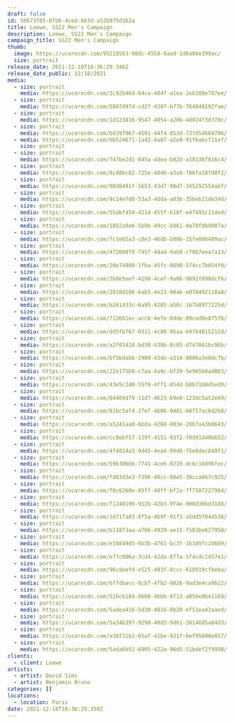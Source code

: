 ```yaml
---
draft: false
id: 50673f05-8fb6-4ced-b63d-a52b975d1b2a
title: Loewe, SS22 Men's Campaign
description: Loewe, SS22 Men's Campaign
campaign_title: SS22 Men's Campaign
thumb:
  image: https://ucarecdn.com/95210563-98dc-4558-8aad-1d6a88e399ac/
  size: portrait
release_date: 2021-12-18T16:36:29.346Z
release_date_public: 12/18/2021
media:
  - size: portrait
    media: https://ucarecdn.com/2c92b46d-64ca-484f-a1ea-2eb108e787ee/
  - size: portrait
    media: https://ucarecdn.com/5897d97d-cd2f-4307-b77b-764840192fae/
  - size: portrait
    media: https://ucarecdn.com/1d123816-9547-4054-a20b-4d024f3d378c/
  - size: portrait
    media: https://ucarecdn.com/bd39f067-4101-44f4-853d-737d5d684706/
  - media: https://ucarecdn.com/6b524671-1a42-4a07-a2e0-91f6abcf11ef/
    size: portrait
  - size: portrait
    media: https://ucarecdn.com/747be2d1-845a-4dea-b82d-a18136f016c4/
  - size: portrait
    media: https://ucarecdn.com/8c40bc82-725e-4846-a3a9-f86fa18fd0f2/
  - size: portrait
    media: https://ucarecdn.com/90d8491f-5653-43d7-90d7-345292554abf/
  - size: portrait
    media: https://ucarecdn.com/9c14efd0-53a3-4dda-a03b-35beb21de34d/
  - size: portrait
    media: https://ucarecdn.com/55abf459-d21d-455f-b18f-e47491c11ded/
  - size: portrait
    media: https://ucarecdn.com/1852a9a6-5b9b-49cc-b861-4a70fdb9007a/
  - size: portrait
    media: https://ucarecdn.com/7c1e65a3-c8e3-46db-b086-15fe006409ac/
  - size: portrait
    media: https://ucarecdn.com/472608f8-745f-44ad-9ab0-cf067eea7a13/
  - size: portrait
    media: https://ucarecdn.com/20e74880-1fba-45fc-8090-574cc7b054f0/
  - size: portrait
    media: https://ucarecdn.com/2b0e5eef-4198-4cef-9a06-9891f098dcf6/
  - size: portrait
    media: https://ucarecdn.com/2018d186-bab5-4e23-98ab-e078492118a8/
  - size: portrait
    media: https://ucarecdn.com/b261433c-6a95-4285-a56c-167b8977225d/
  - size: portrait
    media: https://ucarecdn.com/712661ec-accb-4efe-8dde-09ced0e87576/
  - size: portrait
    media: https://ucarecdn.com/dd5fbf67-0311-4c80-95aa-b9764015212d/
  - size: portrait
    media: https://ucarecdn.com/a2f03418-bd38-430b-8c85-d747061bc96b/
  - size: portrait
    media: https://ucarecdn.com/bf5bdabb-2900-43de-a314-8806a3e8dc7b/
  - size: portrait
    media: https://ucarecdn.com/22e175b0-c7aa-4a9c-bf39-5e965b0ad003/
  - size: portrait
    media: https://ucarecdn.com/43e5c2d0-55f9-4ff1-854d-b8b71b8d5ed9/
  - size: portrait
    media: https://ucarecdn.com/84409d79-11d7-4b23-b9e0-123dc5a52e69/
  - size: portrait
    media: https://ucarecdn.com/81bc5af4-2fef-4b06-9481-68f57ac6d2b8/
  - size: portrait
    media: https://ucarecdn.com/a5241aa0-6bda-4268-883e-28b7a43b0643/
  - size: portrait
    media: https://ucarecdn.com/cc8ebf57-119f-4151-93f2-f0d91d40b652/
  - size: portrait
    media: https://ucarecdn.com/4f4814a3-9d45-4ea4-99d0-f5e6dec849f1/
  - size: portrait
    media: https://ucarecdn.com/596306bb-7741-4ce6-8219-dc6c16096fec/
  - size: portrait
    media: https://ucarecdn.com/fd03d3e3-f396-48cc-88e5-39cca067c925/
  - size: portrait
    media: https://ucarecdn.com/f0c6260e-05ff-40ff-bf2a-7f7507227904/
  - size: portrait
    media: https://ucarecdn.com/f1240190-912b-42b3-9f4e-900d36bd3188/
  - size: portrait
    media: https://ucarecdn.com/1d71fa83-8f5a-4b9f-91f3-a5dd5f044536/
  - size: portrait
    media: https://ucarecdn.com/b118f3aa-a706-4929-ae11-f503be627950/
  - size: portrait
    media: https://ucarecdn.com/e18849d5-6b3b-4761-bc3f-16349fc2d669/
  - size: portrait
    media: https://ucarecdn.com/e77c006a-3cd4-42da-87fa-5f4cdc1457e1/
  - size: portrait
    media: https://ucarecdn.com/96cdeefd-e525-483f-8ccc-610919cfbeba/
  - size: portrait
    media: https://ucarecdn.com/6ffdbacc-8cbf-4fb2-9826-9ad3e4ca9b22/
  - size: portrait
    media: https://ucarecdn.com/51bcb184-0600-4bbb-8f13-a856e0b41169/
  - size: portrait
    media: https://ucarecdn.com/5adea416-5d30-4816-8b20-ef51ea42aaed/
  - size: portrait
    media: https://ucarecdn.com/5a34b397-9290-40d3-9d61-3814685a64d3/
  - size: portrait
    media: https://ucarecdn.com/a38f31b2-65af-41be-931f-6ef95600e057/
  - size: portrait
    media: https://ucarecdn.com/5ada6b52-6905-422a-96d5-51bdef2f9990/
clients:
  - client: Loewe
artists:
  - artist: David Sims
  - artist: Benjamin Bruno
categories: []
locations:
  - location: Paris
date: 2021-12-18T16:36:29.358Z
---
```

